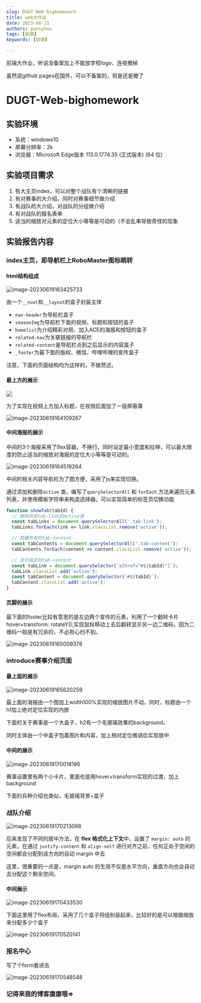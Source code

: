 ```yaml
---
slug: DUGT-Web-bighomework
title: web大作业
date: 2023-06-21
authors: pansyhou
tags: [前端]
keywords: [前端]

---
```


前端大作业，听说没备案加上不能放学校logo，连夜撤掉

虽然说github pages在国外，可以不备案的，但是还是撤了



<!-- truncate -->

# DUGT-Web-bighomework

## 实验环境

- 系统：windows10
- 屏幕分辨率：2k
- 浏览器：Microsoft Edge版本 113.0.1774.35 (正式版本) (64 位)



## 实验项目需求

1. 有大主页index，可以对整个战队有个清晰的链接
2. 有对赛事的大介绍，同时对赛事细节做介绍
3. 有战队的大介绍，对战队的分组做介绍
4. 有对战队的报名表单
5. 适当的缩放对元素的定位大小等等是可动的（不会乱串导致奇怪的现象

## 实验报告内容

### index主页，即导航栏上RoboMaster图标跳转

#### html结构组成

![image-20230619163425733](https://pic.imgdb.cn/item/649013111ddac507cc3ada2e)

由一个`__nuxt`和`__layout`的盒子封装主体

- `nav-header`为导航栏盒子
- `seasonImg`为导航栏下面的视频、标题和按钮的盒子
- `homelist`为介绍精彩对局、加入ACE的海报和按钮的盒子
- `related-nav`为关联链接的导航栏
- `related-content`是导航栏点到之后显示的内容盒子
- `_footer`为最下面的版权、微信、哔哩哔哩的宣传盒子

注意，下面的页面结构均为这样的，不做赘述。

#### 最上方的展示

![](https://pic.imgdb.cn/item/649012a11ddac507cc3a5154)

为了实现在视频上方加入标题，在视频后面加了一层屏蔽罩

![image-20230619164109267](https://pic.imgdb.cn/item/649014a61ddac507cc3d1a54)

#### 中间海报的展示

中间的3个海报采用了flex容器，不换行，同时设定最小宽度和拉伸，可以最大限度的防止适当的缩放对海报的定位大小等等是可动的。

![image-20230619164519264](https://pic.imgdb.cn/item/649015a21ddac507cc3e7f00)

 中间的相关内容导航栏为了图方便，采用了js来实现切换。

通过添加和删除`active` 类，编写了`querySelectorAll` 和 `forEach` 方法来遍历元素列表，并使用模板字符串来构造选择器。可以实现简单的标签页切换功能

```js
function showTab(tabId) {
  // 删除所有tab-link的active类
  const tabLinks = document.querySelectorAll('.tab-link');
  tabLinks.forEach(link => link.classList.remove('active'));

  // 隐藏所有的tab-content
  const tabContents = document.querySelectorAll('.tab-content');
  tabContents.forEach(content => content.classList.remove('active'));

  // 显示指定的tab-content
  const tabLink = document.querySelector(`a[href="#${tabId}"]`);
  tabLink.classList.add('active');
  const tabContent = document.querySelector(`#${tabId}`);
  tabContent.classList.add('active');
}
```

#### 页脚的展示

最下面的footer比较有意思的是左边两个宣传的元素，利用了一个翻转卡片hover+transform: rotateY();实现鼠标移动上去后翻转显示另一边二维码，因为二维码一般是有冗余的，不必担心扫不到。

![image-20230619165009378](https://pic.imgdb.cn/item/649016c11ddac507cc3ffa79)

### introduce赛事介绍页面

#### 最上面的展示

![image-20230619165620259](https://pic.imgdb.cn/item/649018361ddac507cc41dde1)

最上面的海报由一个图加上width100%实现的缩放图片不动，同时，标题由一个h1加上绝对定位实现的内嵌

下面的关于赛事是一个大盒子，h2有一个毛玻璃效果的background。

同时主体由一个中盒子包着图片和内容，加上相对定位微调后实现居中



#### 中间的展示

![image-20230619170018196](https://pic.imgdb.cn/item/649019271ddac507cc431edc)

赛事设置里有两个小卡片，里面也是用hover+transform实现的过渡，加上background

下面的兵种介绍也类似，毛玻璃背景+盒子



### 战队介绍

![image-20230619170213098](https://pic.imgdb.cn/item/649019971ddac507cc444720)

后来发现了不同的居中方法，在 **flex 格式化上下文**中，设置了 `margin: auto` 的元素，在通过 `justify-content` 和 `align-self` 进行对齐之前，任何正处于空闲的空间都会分配到该方向的自动 margin 中去

这里，很重要的一点是，margin auto 的生效不仅是水平方向，垂直方向也会自动去分配这个剩余空间。

#### 中间展示

![image-20230619170433530](https://pic.imgdb.cn/item/64901a221ddac507cc456ba9)

下面这里用了flex布局，采用了几个盒子将组别装起来，比较好的是可以根据缩放来分配多少个盒子

![image-20230619170520141](https://pic.imgdb.cn/item/64901a511ddac507cc45b1c3)

### 报名中心

写了个form套进去

![image-20230619170548548](https://pic.imgdb.cn/item/64901a6d1ddac507cc45dcec)

### 记得来我的博客康康哦=>